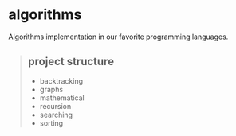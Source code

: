 # algorithms

Algorithms implementation in our favorite programming languages.

> ## project structure
>
> - backtracking
> - graphs
> - mathematical
> - recursion
> - searching
> - sorting
